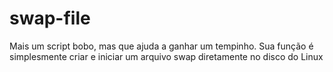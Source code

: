 # swap-file
Mais um script bobo, mas que ajuda a ganhar um tempinho. Sua função é simplesmente criar e iniciar um arquivo swap diretamente no disco do Linux
